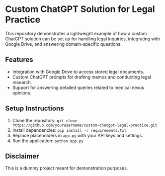 # Custom ChatGPT Solution for Legal Practice

This repository demonstrates a lightweight example of how a custom ChatGPT solution can be set up for handling legal inquiries, integrating with Google Drive, and answering domain-specific questions.

## Features
- Integration with Google Drive to access stored legal documents.
- Custom ChatGPT prompts for drafting memos and conducting legal research.
- Support for answering detailed queries related to medical nexus opinions.

## Setup Instructions
1. Clone the repository: `git clone https://github.com/yourusername/custom-chatgpt-legal-practice.git`
2. Install dependencies: `pip install -r requirements.txt`
3. Replace placeholders in `app.py` with your API keys and settings.
4. Run the application: `python app.py`

## Disclaimer
This is a dummy project meant for demonstration purposes.
